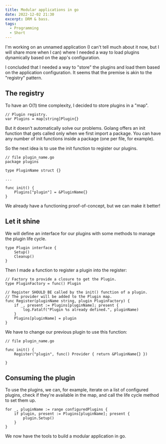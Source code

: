 ```yaml
---
title: Modular applications in go
date: 2022-12-02 21:30
excerpt: DRM & bass.
tags:
  - Programming
  - Short
---
```


I'm working on an unnamed application (I can't tell much about it now, but I will share more when I can) where I needed a way to load plugins dynamically based on the app's configuration.

I concluded that I needed a way to "store" the plugins and load them based on the application configuration. It seems that the premise is akin to the "registry" pattern.

## The registry

To have an O(1) time complexity, I decided to store plugins in a "map".

```
// Plugin registry.
var Plugins = map[string]Plugin{}
```

But it doesn't automatically solve our problems. Golang offers an init function that gets called only when we first import a package. You can have any number of init functions inside a package (one per file, for example).

So the next idea is to use the init function to register our plugins.

```
// file plugin_name.go
package plugins

type PluginName struct {}

...

func init() {
	Plugins["plugin"] = &PluginName{}
}
```

We already have a functioning proof-of-concept, but we can make it better!

## Let it shine

We will define an interface for our plugins with some methods to manage the plugin life cycle.

```
type Plugin interface {
	Setup()
	Cleanup()
}
```

Then I made a function to register a plugin into the register:

```
// Factory to provide a closure to get the Plugin.
type PluginFactory = func() Plugin

// Register SHOULD BE called by the init() function of a plugin.
// The provider will be added to the Plugin map.
func Register(pluginName string, plugin PluginFactory) {
	if _, present := Plugins[pluginName]; present {
		log.Fatalf("Plugin %s already defined.", pluginName)
	}
	Plugins[pluginName] = plugin
}
```

We have to change our previous plugin to use this function:

```
// file plugin_name.go

func init() {
	Register("plugin", func() Provider { return &PluginName{} })

}
```

## Consuming the plugin

To use the plugins, we can, for example, iterate on a list of configured plugins, check if they're available in the map, and call the life cycle method to set them up.

```
for _, pluginName := range configuredPlugins {
	if plugin, present := Plugins[pluginName]; present {
		plugin.Setup()
	}
}
```

We now have the tools to build a modular application in go.
